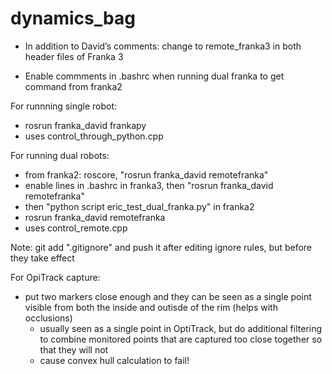 # dynamics_bag
- In addition to David’s comments: change to remote_franka3 in both header files of Franka 3

- Enable commments in .bashrc when running dual franka to get command from franka2


For runnning single robot:
- rosrun franka_david frankapy
- uses control_through_python.cpp


For running dual robots:
- from franka2: roscore, "rosrun franka_david remotefranka"
- enable lines in .bashrc in franka3, then "rosrun franka_david remotefranka"
- then "python script eric_test_dual_franka.py" in franka2
- rosrun franka_david remotefranka
- uses control_remote.cpp


Note: git add ".gitignore" and push it after editing ignore rules, but before they take effect

For OpiTrack capture:
- put two markers close enough and they can be seen as a single point visible from both the inside and outisde of the rim (helps with occlusions)
    - usually seen as a single point in OptiTrack, but do additional filtering to combine monitored points that are captured too close together so that they will not
    -   cause convex hull calculation to fail!
